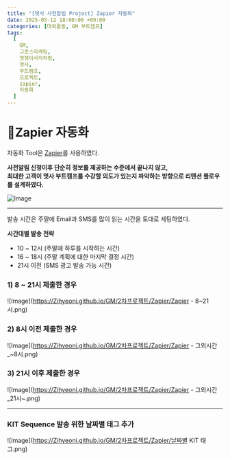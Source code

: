 ```yaml
---
title: "[멋사 사전알림 Project] Zapier 자동화"
date: 2025-05-12 18:00:00 +09:00
categories: [대외활동, GM 부트캠프]
tags:
  [
    GM,
    그로스마케팅,
    멋쟁이사자처럼,
    멋사,
    부트캠프,
    프로젝트,
    zapier,
    자동화
  ]
---
```


# **🔁Zapier 자동화**

자동화 Tool은 [Zapier](https://zapier.com/app/home)를 사용하였다. 

**사전알림 신청이후 단순히 정보를 제공하는 수준에서 끝나지 않고,  
최대한 고객이 멋사 부트캠프를 수강할 의도가 있는지 파악하는 방향으로 리텐션 플로우를 설계하였다.**

![Image](https://Zihyeoni.github.io//assets/img/project2/zapier_flow.png)

---

발송 시간은 주말에 Email과 SMS를 많이 읽는 시간을 토대로 세팅하였다.

**시간대별 발송 전략**
- 10 ~ 12시 (주말에 하루를 시작하는 시간)
- 16 ~ 18시 (주말 계획에 대한 마지막 결정 시간)
- 21시 이전 (SMS 광고 발송 가능 시간)

### **1) 8 ~ 21시 제출한 경우**

![Image](https://Zihyeoni.github.io/GM/2차프로젝트/Zapier/Zapier - 8~21시.png)

### **2) 8시 이전 제출한 경우**

![Image](https://Zihyeoni.github.io/GM/2차프로젝트/Zapier/Zapier - 그외시간_~8시.png)

### **3) 21시 이후 제출한 경우**

![Image](https://Zihyeoni.github.io/GM/2차프로젝트/Zapier/Zapier - 그외시간_21시~.png)

---

### **KIT Sequence 발송 위한 날짜별 태그 추가**

![Image](https://Zihyeoni.github.io/GM/2차프로젝트/Zapier/날짜별 KIT 태그.png)